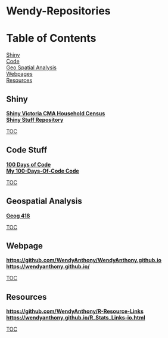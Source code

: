 # Wendy-Repositories

# Table of Contents  <a name="TOC"/>
[Shiny](#shiny)  
[Code](#code)  
[Geo Spatial Analysis](#geo-spat-analysis)  
[Webpages](#webpage)  
[Resources](#resources)  

## Shiny <a name="shiny"/>
**[Shiny Victoria CMA Household Census](https://wendyanthony.shinyapps.io/VicCensusApp/)**  
**[Shiny Stuff Repository](https://github.com/WendyAnthony/ShinyStuff)**  

[TOC](#TOC)

## Code Stuff <a name="code"/>
**[100 Days of Code](https://github.com/WendyAnthony/100-days-of-code/blob/master/Code-Projects-2020.md)**  
  **[My 100-Days-Of-Code Code](https://github.com/WendyAnthony/100-days-of-code/tree/master/My-Code)**  

[TOC](#TOC)

## Geospatial Analysis <a name="geo-spat-analysis"/>
**[Geog 418](https://github.com/WendyAnthony/Geog418-Spatial-Analysis)**  

[TOC](#TOC)

## Webpage <a name="webpage"/>
**https://github.com/WendyAnthony/WendyAnthony.github.io**  
  **https://wendyanthony.github.io/**  

[TOC](#TOC)

## Resources <a name="resources"/>
**https://github.com/WendyAnthony/R-Resource-Links**  
  **https://wendyanthony.github.io/R_Stats_Links-io.html**  
  
[TOC](#TOC)
